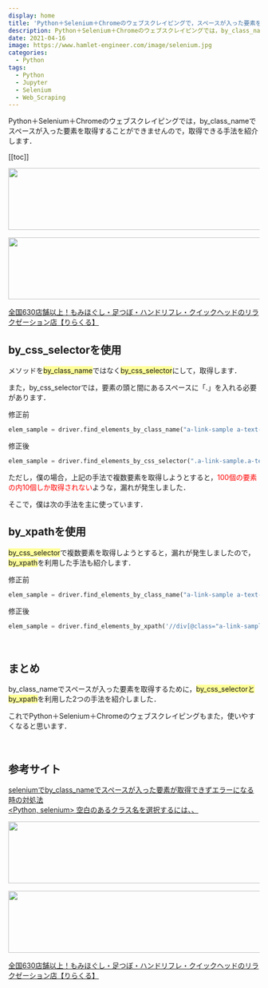 ```yaml
---
display: home
title: 'Python＋Selenium＋Chromeのウェブスクレイピングで，スペースが入った要素を取得する'
description: Python＋Selenium＋Chromeのウェブスクレイピングでは，by_class_nameでスペースが入った要素を取得することができませんので，取得できる手法を紹介します．
date: 2021-04-16
image: https://www.hamlet-engineer.com/image/selenium.jpg
categories: 
  - Python
tags:
  - Python
  - Jupyter
  - Selenium
  - Web_Scraping
---
```

Python＋Selenium＋Chromeのウェブスクレイピングでは，by_class_nameでスペースが入った要素を取得することができませんので，取得できる手法を紹介します．<br>


<!-- more -->

<ClientOnly>
  <CallInArticleAdsense />
</ClientOnly>


[[toc]]

<!-- お名前.com -->
<a href="https://px.a8.net/svt/ejp?a8mat=3HBXCY+4DRW36+50+2HM5Z5" rel="nofollow"><img border="0" width="1000" height="124" alt="" src="https://www27.a8.net/svt/bgt?aid=210508450265&wid=001&eno=01&mid=s00000000018015052000&mc=1"></a><img border="0" width="1" height="1" src="https://www10.a8.net/0.gif?a8mat=3HBXCY+4DRW36+50+2HM5Z5" alt="">

<!-- エックスサーバー株式会社 -->
<a href="https://px.a8.net/svt/ejp?a8mat=3HIN6N+3YAMCY+CO4+6BMG1" rel="nofollow"><img border="0" width="1000" height="124" alt="" src="https://www23.a8.net/svt/bgt?aid=210821855239&wid=001&eno=01&mid=s00000001642001062000&mc=1"></a><img border="0" width="1" height="1" src="https://www17.a8.net/0.gif?a8mat=3HIN6N+3YAMCY+CO4+6BMG1" alt="">

<!-- りらくる -->
<a href="https://px.a8.net/svt/ejp?a8mat=3HIN6N+7FBNEA+4AQ0+5YJRM" rel="nofollow">全国630店舗以上！もみほぐし・足つぼ・ハンドリフレ・クイックヘッドのリラクゼーション店【りらくる】</a><img border="0" width="1" height="1" src="https://www15.a8.net/0.gif?a8mat=3HIN6N+7FBNEA+4AQ0+5YJRM" alt="">

## by_css_selectorを使用
メソッドを<span style="background-color: #ffff99;">by_class_name</span>ではなく<span style="background-color: #ffff99;">by_css_selector</span>にして，取得します．

また，by_css_selectorでは，要素の頭と間にあるスペースに「.」を入れる必要があります．

修正前
```python
elem_sample = driver.find_elements_by_class_name("a-link-sample a-text-normal")
```

修正後
```python
elem_sample = driver.find_elements_by_css_selector(".a-link-sample.a-text-normal")
```

ただし，僕の場合，上記の手法で複数要素を取得しようとすると，<span style="color: #ff0000;">100個の要素の内10個しか取得されない</span>ような，漏れが発生しました．

そこで，僕は次の手法を主に使っています．
<br>

## by_xpathを使用
<span style="background-color: #ffff99;">by_css_selector</span>で複数要素を取得しようとすると，漏れが発生しましたので，<span style="background-color: #ffff99;">by_xpath</span>を利用した手法も紹介します．

修正前
```python
elem_sample = driver.find_elements_by_class_name("a-link-sample a-text-normal")
```

修正後
```python
elem_sample = driver.find_elements_by_xpath('//div[@class="a-link-sample a-text-normal"]')
```
<br>

## まとめ
by_class_nameでスペースが入った要素を取得するために，<span style="background-color: #ffff99;">by_css_selectorとby_xpath</span>を利用した2つの手法を紹介しました．

これでPython＋Selenium＋Chromeのウェブスクレイピングもまた，使いやすくなると思います．

<br>

## 参考サイト
[seleniumでby_class_nameでスペースが入った要素が取得できずエラーになる時の対処法](https://qiita.com/hanonaibaobabu/items/e547410865d857aa25ec)<br>
[<Python, selenium> 空白のあるクラス名を選択するには、、](https://nekoyukimmm.hatenablog.com/entry/2017/05/09/090117)<br>

<!-- お名前.com -->
<a href="https://px.a8.net/svt/ejp?a8mat=3HBXCY+4DRW36+50+2HM5Z5" rel="nofollow"><img border="0" width="1000" height="124" alt="" src="https://www27.a8.net/svt/bgt?aid=210508450265&wid=001&eno=01&mid=s00000000018015052000&mc=1"></a><img border="0" width="1" height="1" src="https://www10.a8.net/0.gif?a8mat=3HBXCY+4DRW36+50+2HM5Z5" alt="">

<!-- エックスサーバー株式会社 -->
<a href="https://px.a8.net/svt/ejp?a8mat=3HIN6N+3YAMCY+CO4+6BMG1" rel="nofollow"><img border="0" width="1000" height="124" alt="" src="https://www23.a8.net/svt/bgt?aid=210821855239&wid=001&eno=01&mid=s00000001642001062000&mc=1"></a><img border="0" width="1" height="1" src="https://www17.a8.net/0.gif?a8mat=3HIN6N+3YAMCY+CO4+6BMG1" alt="">

<!-- りらくる -->
<a href="https://px.a8.net/svt/ejp?a8mat=3HIN6N+7FBNEA+4AQ0+5YJRM" rel="nofollow">全国630店舗以上！もみほぐし・足つぼ・ハンドリフレ・クイックヘッドのリラクゼーション店【りらくる】</a><img border="0" width="1" height="1" src="https://www15.a8.net/0.gif?a8mat=3HIN6N+7FBNEA+4AQ0+5YJRM" alt="">

<ClientOnly>
  <CallInArticleAdsense />
</ClientOnly>